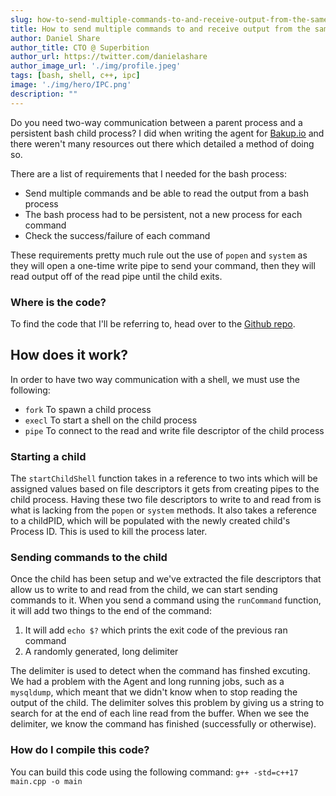 ```yaml
---
slug: how-to-send-multiple-commands-to-and-receive-output-from-the-same-bash-process
title: How to send multiple commands to and receive output from the same bash process
author: Daniel Share
author_title: CTO @ Superbition
author_url: https://twitter.com/danielashare
author_image_url: './img/profile.jpeg'
tags: [bash, shell, c++, ipc]
image: './img/hero/IPC.png'
description: ""
---
```


Do you need two-way communication between a parent process and a persistent bash child process? I did when writing the 
agent for [Bakup.io](https://bakup.io) and there weren't many resources out there which detailed a method of doing so.

<!--truncate-->

<div className="hr">
    <span></span><span></span><span></span>
</div>

There are a list of requirements that I needed for the bash process:

- Send multiple commands and be able to read the output from a bash process
- The bash process had to be persistent, not a new process for each command
- Check the success/failure of each command

These requirements pretty much rule out the use of ```popen``` and ```system``` as they will open a one-time write pipe to send your command, then they will read output off of the read pipe until the child exits.

### Where is the code?

To find the code that I'll be referring to, head over to the [Github repo](https://github.com/danielashare/two-way-bash-process-communication/blob/master/main.cpp).

## How does it work?

In order to have two way communication with a shell, we must use the following:

- ```fork``` To spawn a child process
- ```execl``` To start a shell on the child process
- ```pipe``` To connect to the read and write file descriptor of the child process

### Starting a child

The ```startChildShell``` function takes in a reference to two ints which will be assigned values based on file descriptors it gets from creating pipes to the child process. Having these two file descriptors to write to and read from is what is lacking from the ```popen``` or ```system``` methods. It also takes a reference to a childPID, which will be populated with the newly created child's Process ID. This is used to kill the process later.

### Sending commands to the child

Once the child has been setup and we've extracted the file descriptors that allow us to write to and read from the child, we can start sending commands to it. When you send a command using the ```runCommand``` function, it will add two things to the end of the command:

 1. It will add ```echo $?``` which prints the exit code of the previous ran command
 2. A randomly generated, long delimiter

The delimiter is used to detect when the command has finshed excuting. We had a problem with the Agent and long running jobs, such as a ```mysqldump```, which meant that we didn't know when to stop reading the output of the child. The delimiter solves this problem by giving us a string to search for at the end of each line read from the buffer. When we see the delimiter, we know the command has finished (successfully or otherwise).

### How do I compile this code?

You can build this code using the following command: ```g++ -std=c++17 main.cpp -o main```